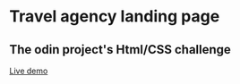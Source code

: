 # Travel agency landing page

## The odin project's Html/CSS challenge

[Live demo](https://silverdaml.github.io/Landing-page/)
